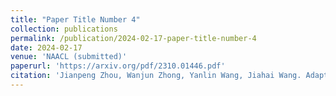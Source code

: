 ```yaml
---
title: "Paper Title Number 4"
collection: publications
permalink: /publication/2024-02-17-paper-title-number-4
date: 2024-02-17
venue: 'NAACL (submitted)'
paperurl: 'https://arxiv.org/pdf/2310.01446.pdf'
citation: 'Jianpeng Zhou, Wanjun Zhong, Yanlin Wang, Jiahai Wang. Adaptive-Solver Framework for Dynamic Strategy Selection in Large Language Model Reasoning. Submitted to \textit{NAACL.'
---
```

